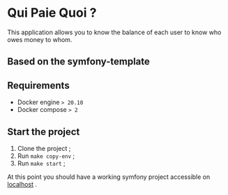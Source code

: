 # Qui Paie Quoi ?

This application allows you to know the balance of each user to know who owes money to whom.

## Based on the symfony-template

## Requirements

- Docker engine `> 20.10`
- Docker compose `> 2`

## Start the project

1. Clone the project ;
2. Run `make copy-env` ;
3. Run `make start` ;

At this point you should have a working symfony project accessible on [localhost](http://localhost) .